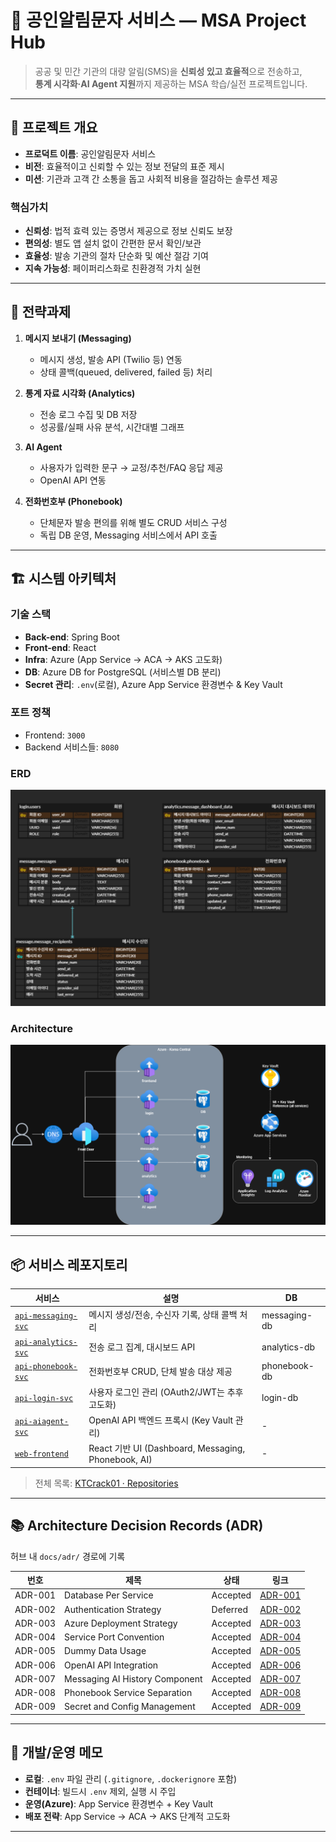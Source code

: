 # 📡 공인알림문자 서비스 — MSA Project Hub

> 공공 및 민간 기관의 대량 알림(SMS)을 **신뢰성 있고 효율적**으로 전송하고,  
> **통계 시각화·AI Agent 지원**까지 제공하는 MSA 학습/실전 프로젝트입니다.

---

## 🧭 프로젝트 개요

- **프로덕트 이름**: 공인알림문자 서비스  
- **비전**: 효율적이고 신뢰할 수 있는 정보 전달의 표준 제시  
- **미션**: 기관과 고객 간 소통을 돕고 사회적 비용을 절감하는 솔루션 제공  

### 핵심가치
- **신뢰성**: 법적 효력 있는 증명서 제공으로 정보 신뢰도 보장  
- **편의성**: 별도 앱 설치 없이 간편한 문서 확인/보관  
- **효율성**: 발송 기관의 절차 단순화 및 예산 절감 기여  
- **지속 가능성**: 페이퍼리스화로 친환경적 가치 실현  

---

## 🎯 전략과제

1. **메시지 보내기 (Messaging)**  
   - 메시지 생성, 발송 API (Twilio 등) 연동  
   - 상태 콜백(queued, delivered, failed 등) 처리  

2. **통계 자료 시각화 (Analytics)**  
   - 전송 로그 수집 및 DB 저장  
   - 성공률/실패 사유 분석, 시간대별 그래프  

3. **AI Agent**  
   - 사용자가 입력한 문구 → 교정/추천/FAQ 응답 제공  
   - OpenAI API 연동  

4. **전화번호부 (Phonebook)**  
   - 단체문자 발송 편의를 위해 별도 CRUD 서비스 구성  
   - 독립 DB 운영, Messaging 서비스에서 API 호출  

---

## 🏗️ 시스템 아키텍처

### 기술 스택
- **Back-end**: Spring Boot  
- **Front-end**: React  
- **Infra**: Azure (App Service → ACA → AKS 고도화)  
- **DB**: Azure DB for PostgreSQL (서비스별 DB 분리)  
- **Secret 관리**: `.env`(로컬), Azure App Service 환경변수 & Key Vault  

### 포트 정책
- Frontend: `3000`  
- Backend 서비스들: `8080`  

### ERD
![ERD](docs/images/erd.png)

### Architecture
![Architecture](docs/images/architecture.png)

---

## 📦 서비스 레포지토리

| 서비스 | 설명 | DB |
|---|---|---|
| [`api-messaging-svc`](https://github.com/KTCrack01/api-messaging-svc) | 메시지 생성/전송, 수신자 기록, 상태 콜백 처리 | messaging-db |
| [`api-analytics-svc`](https://github.com/KTCrack01/api-analytics-svc) | 전송 로그 집계, 대시보드 API | analytics-db |
| [`api-phonebook-svc`](https://github.com/KTCrack01/api-phonebook-svc) | 전화번호부 CRUD, 단체 발송 대상 제공 | phonebook-db |
| [`api-login-svc`](https://github.com/KTCrack01/api-login-svc) | 사용자 로그인 관리 (OAuth2/JWT는 추후 고도화) | login-db |
| [`api-aiagent-svc`](https://github.com/KTCrack01/api-aiagent-svc) | OpenAI API 백엔드 프록시 (Key Vault 관리) | - |
| [`web-frontend`](https://github.com/KTCrack01/web-frontend) | React 기반 UI (Dashboard, Messaging, Phonebook, AI) | - |

> 전체 목록: [KTCrack01 · Repositories](https://github.com/orgs/KTCrack01/repositories)

---

## 📚 Architecture Decision Records (ADR)

허브 내 `docs/adr/` 경로에 기록  

| 번호 | 제목 | 상태 | 링크 |
|------|------|------|------|
| ADR-001 | Database Per Service | Accepted | [ADR-001](docs/adr/ADR-001-database-per-service.md) |
| ADR-002 | Authentication Strategy | Deferred | [ADR-002](docs/adr/ADR-002-authentication-strategy.md) |
| ADR-003 | Azure Deployment Strategy | Accepted | [ADR-003](docs/adr/ADR-003-azure-deployment-strategy.md) |
| ADR-004 | Service Port Convention | Accepted | [ADR-004](docs/adr/ADR-004-service-port-convention.md) |
| ADR-005 | Dummy Data Usage | Accepted | [ADR-005](docs/adr/ADR-005-dummy-data-usage.md) |
| ADR-006 | OpenAI API Integration | Accepted | [ADR-006](docs/adr/ADR-006-openai-api-integration.md) |
| ADR-007 | Messaging AI History Component | Accepted | [ADR-007](docs/adr/ADR-007-messaging-ai-history.md) |
| ADR-008 | Phonebook Service Separation | Accepted | [ADR-008](docs/adr/ADR-008-phonebook-service-separation.md) |
| ADR-009 | Secret and Config Management | Accepted | [ADR-009](docs/adr/ADR-009-secret-and-config-management.md) |

---

## 🚀 개발/운영 메모

- **로컬**: `.env` 파일 관리 (`.gitignore`, `.dockerignore` 포함)  
- **컨테이너**: 빌드시 `.env` 제외, 실행 시 주입  
- **운영(Azure)**: App Service 환경변수 + Key Vault  
- **배포 전략**: App Service → ACA → AKS 단계적 고도화  

---
